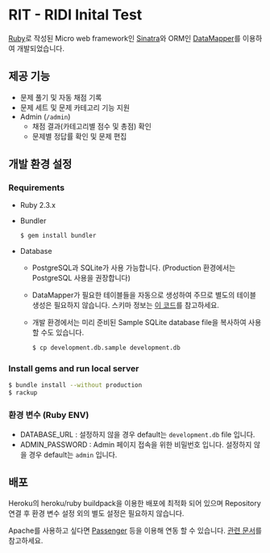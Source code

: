# RIT - RIDI Inital Test

[Ruby](https://www.ruby-lang.org/)로 작성된 Micro web framework인 [Sinatra](http://www.sinatrarb.com/)와 ORM인 [DataMapper](http://datamapper.org/)를 이용하여 개발되었습니다.



## 제공 기능

* 문제 풀기 및 자동 채점 기록
* 문제 세트 및 문제 카테고리 기능 지원
* Admin (`/admin`)
  * 채점 결과(카테고리별 점수 및 총점) 확인
  * 문제별 정답률 확인 및 문제 편집



## 개발 환경 설정

### Requirements

* Ruby 2.3.x

* Bundler

  ```sh
  $ gem install bundler
  ```

* Database

  * PostgreSQL과 SQLite가 사용 가능합니다. (Production 환경에서는 PostgreSQL 사용을 권장합니다)

  * DataMapper가 필요한 테이블들을 자동으로 생성하여 주므로 별도의 테이블 생성은 필요하지 않습니다. 스키마 정보는 [이 코드](src/model.rb)를 참고하세요.

  * 개발 환경에서는 미리 준비된 Sample SQLite database file을 복사하여 사용할 수도 있습니다.

    ```sh
    $ cp development.db.sample development.db
    ```

### Install gems and run local server

```sh
$ bundle install --without production
$ rackup
```

### 환경 변수 (Ruby ENV)

- DATABASE_URL : 설정하지 않을 경우 default는 `development.db` file 입니다.
- ADMIN_PASSWORD : Admin 페이지 접속을 위한 비밀번호 입니다. 설정하지 않을 경우 default는 `admin` 입니다.



## 배포

Heroku의 heroku/ruby buildpack을 이용한 배포에 최적화 되어 있으며 Repository 연결 후 환경 변수 설정 외의 별도 설정은 필요하지 않습니다.

Apache를 사용하고 싶다면 [Passenger](https://www.phusionpassenger.com/) 등을 이용해 연동 할 수 있습니다. [관련 문서](https://www.phusionpassenger.com/library/walkthroughs/start/ruby.html)를 참고하세요.
